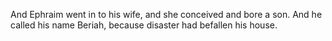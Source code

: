 And Ephraim went in to his wife, and she conceived and bore a son. And he called his name Beriah, because disaster had befallen his house.
